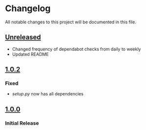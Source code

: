 # Changelog

All notable changes to this project will be documented in this file.

## [Unreleased]

- Changed frequency of dependabot checks from daily to weekly
- Updated README

## [1.0.2]

### Fixed

- _setup.py_ now has all dependencies

## [1.0.0]

### Initial Release

[Unreleased]: https://github.com/joeyagreco/pymfl/compare/v1.0.2...HEAD

[1.0.2]: https://github.com/joeyagreco/pymfl/compare/v1.0.0...v1.0.2

[1.0.0]: https://github.com/joeyagreco/pymfl/releases/tag/v1.0.0

